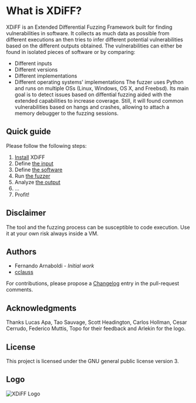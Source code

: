 # What is XDiFF?
 XDiFF is an Extended Differential Fuzzing Framework built for finding 
 vulnerabilities in software. It collects as much data as possible from 
 different executions an then tries to infer different potential vulnerabilities 
 based on the different outputs obtained.
 The vulnerabilities can either be found in isolated pieces of software or by 
 comparing:
  * Different inputs
  * Different versions
  * Different implementations
  * Different operating systems' implementations
 The fuzzer uses Python and runs on multiple OSs (Linux, Windows, OS X, and 
 Freebsd). Its main goal is to detect issues based on diffential fuzzing aided 
 with the extended capabilities to increase coverage. Still, it will found
 common vulnerabilities based on hangs and crashes, allowing to attach a 
 memory debugger to the fuzzing sessions.

## Quick guide
Please follow the following steps:
1. [Install](https://github.com/IOActive/XDiFF/wiki/1.-Install) XDiFF
2. Define [the input](https://github.com/IOActive/XDiFF/wiki/2.-The-input)
3. Define [the software](https://github.com/IOActive/XDiFF/wiki/3.-The-software)
4. Run [the fuzzer](https://github.com/IOActive/XDiFF/wiki/4.-The-fuzzer)
5. Analyze [the output](https://github.com/IOActive/XDiFF/wiki/5.-The-output) 
6. ...
7. Profit!

## Disclaimer
The tool and the fuzzing process can be susceptible to code execution. 
Use it at your own risk always inside a VM. 

## Authors
- Fernando Arnaboldi - _Initial work_
- [cclauss](https://github.com/cclauss)

For contributions, please propose a [Changelog](https://github.com/IOActive/XDiFF/wiki/Changelog) entry in the pull-request comments.

## Acknowledgments
Thanks Lucas Apa, Tao Sauvage, Scott Headington, Carlos Hollman, Cesar Cerrudo, Federico Muttis, Topo for their feedback and Arlekin for the logo.

## License
This project is licensed under the GNU general public license version 3.

## Logo
![XDiFF Logo](https://user-images.githubusercontent.com/12038478/33187082-ec625f3e-d06d-11e7-831a-08e11823a391.png)
